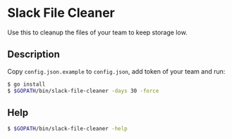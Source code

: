 # Slack File Cleaner

Use this to cleanup the files of your team to keep storage low.

## Description

Copy `config.json.example` to `config.json`, add token of your team and run:

```bash
$ go install
$ $GOPATH/bin/slack-file-cleaner -days 30 -force
```

## Help

```bash
$ $GOPATH/bin/slack-file-cleaner -help
```
